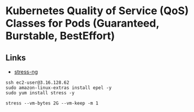 # Kubernetes Quality of Service (QoS) Classes for Pods (Guaranteed, Burstable, BestEffort)

## Links

- [stress-ng](https://unix.stackexchange.com/questions/99334/how-to-fill-90-of-the-free-memory)


```
ssh ec2-user@3.16.128.62
sudo amazon-linux-extras install epel -y
sudo yum install stress -y

stress --vm-bytes 2G --vm-keep -m 1
```